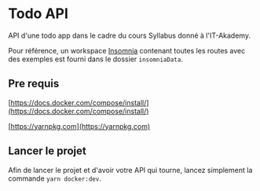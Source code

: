 # Todo API

API d'une todo app dans le cadre du cours Syllabus donné à l'IT-Akademy.

Pour référence, un workspace [Insomnia](https://insomnia.rest/download/core/?) contenant toutes les routes avec des exemples est fourni dans le dossier `insomniaData`.

## Pre requis

[https://docs.docker.com/compose/install/](https://docs.docker.com/compose/install/)

[https://yarnpkg.com](https://yarnpkg.com)

## Lancer le projet

Afin de lancer le projet et d'avoir votre API qui tourne, lancez simplement la commande `yarn docker:dev`.
